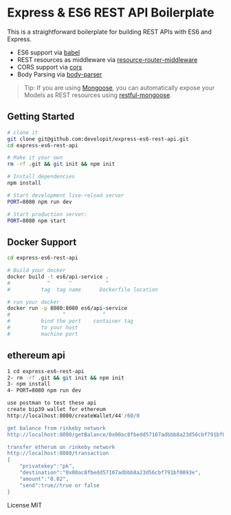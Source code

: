 Express & ES6 REST API Boilerplate
==================================

This is a straightforward boilerplate for building REST APIs with ES6 and Express.

- ES6 support via [babel](https://babeljs.io)
- REST resources as middleware via [resource-router-middleware](https://github.com/developit/resource-router-middleware)
- CORS support via [cors](https://github.com/troygoode/node-cors)
- Body Parsing via [body-parser](https://github.com/expressjs/body-parser)

> Tip: If you are using [Mongoose](https://github.com/Automattic/mongoose), you can automatically expose your Models as REST resources using [restful-mongoose](https://git.io/restful-mongoose).



Getting Started
---------------

```sh
# clone it
git clone git@github.com:developit/express-es6-rest-api.git
cd express-es6-rest-api

# Make it your own
rm -rf .git && git init && npm init

# Install dependencies
npm install

# Start development live-reload server
PORT=8080 npm run dev

# Start production server:
PORT=8080 npm start
```
Docker Support
------
```sh
cd express-es6-rest-api

# Build your docker
docker build -t es6/api-service .
#            ^      ^           ^
#          tag  tag name      Dockerfile location

# run your docker
docker run -p 8080:8080 es6/api-service
#                 ^            ^
#          bind the port    container tag
#          to your host
#          machine port   

```

ethereum api
------
```sh
1 cd express-es6-rest-api
2- rm -rf .git && git init && npm init
3- npm install
4- PORT=8080 npm run dev

use postman to test these api
create bip39 wallet for ethereum 
http://localhost:8080/createWallet/44'/60/0

get balance from rinkeby network
http://localhost:8080/getBalance/0x00ac8fbedd57107adbbb8a23d56cbf791bf0093e

transfer etherum on rinkeby network
http://localhost:8080/transaction
{
	"privatekey":"pk", 
	"destination":"0x00ac8fbedd57107adbbb8a23d56cbf791bf0093e", 
	"amount":"0.02",
	"send":true//true or false
}
```

License
MIT
